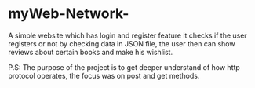 # myWeb-Network-
A simple website which has login and register feature it checks if the user registers or not by checking data in JSON file, the user then can show reviews about certain books 
and make his wishlist.

P.S:
   The purpose of the project is to get deeper understand of how http protocol operates, the focus was on post and get methods.
 

